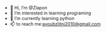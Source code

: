 - 👋 Hi, I’m @Zlapon
- 👀 I’m interested in learning programing
- 🌱 I’m currently learning python
- 📫 to reach me:ayoubzlitni2010@gmail.com
